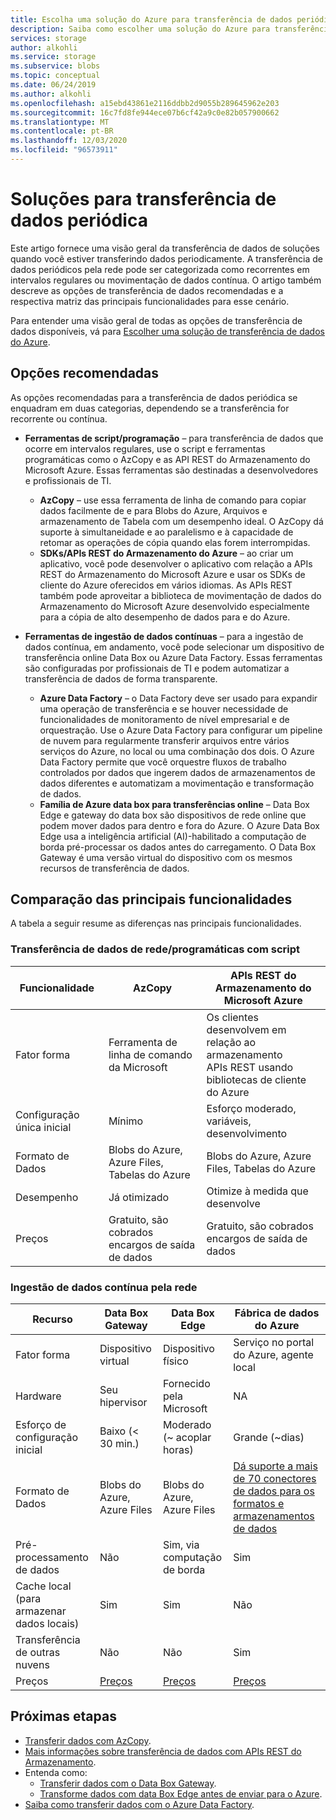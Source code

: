 ```yaml
---
title: Escolha uma solução do Azure para transferência de dados periódica| Microsoft Docs
description: Saiba como escolher uma solução do Azure para transferência de dados durante a transferência de dados periodicamente.
services: storage
author: alkohli
ms.service: storage
ms.subservice: blobs
ms.topic: conceptual
ms.date: 06/24/2019
ms.author: alkohli
ms.openlocfilehash: a15ebd43861e2116ddbb2d9055b289645962e203
ms.sourcegitcommit: 16c7fd8fe944ece07b6cf42a9c0e82b057900662
ms.translationtype: MT
ms.contentlocale: pt-BR
ms.lasthandoff: 12/03/2020
ms.locfileid: "96573911"
---
```

# <a name="solutions-for-periodic-data-transfer"></a>Soluções para transferência de dados periódica
 
Este artigo fornece uma visão geral da transferência de dados de soluções quando você estiver transferindo dados periodicamente. A transferência de dados periódicos pela rede pode ser categorizada como recorrentes em intervalos regulares ou movimentação de dados contínua. O artigo também descreve as opções de transferência de dados recomendadas e a respectiva matriz das principais funcionalidades para esse cenário.

Para entender uma visão geral de todas as opções de transferência de dados disponíveis, vá para [Escolher uma solução de transferência de dados do Azure](storage-choose-data-transfer-solution.md).

## <a name="recommended-options"></a>Opções recomendadas

As opções recomendadas para a transferência de dados periódica se enquadram em duas categorias, dependendo se a transferência for recorrente ou contínua.

- **Ferramentas de script/programação** – para transferência de dados que ocorre em intervalos regulares, use o script e ferramentas programáticas como o AzCopy e as API REST do Armazenamento do Microsoft Azure. Essas ferramentas são destinadas a desenvolvedores e profissionais de TI.

    - **AzCopy** – use essa ferramenta de linha de comando para copiar dados facilmente de e para Blobs do Azure, Arquivos e armazenamento de Tabela com um desempenho ideal. O AzCopy dá suporte à simultaneidade e ao paralelismo e à capacidade de retomar as operações de cópia quando elas forem interrompidas.
    - **SDKs/APIs REST do Armazenamento do Azure** – ao criar um aplicativo, você pode desenvolver o aplicativo com relação a APIs REST do Armazenamento do Microsoft Azure e usar os SDKs de cliente do Azure oferecidos em vários idiomas. As APIs REST também pode aproveitar a biblioteca de movimentação de dados do Armazenamento do Microsoft Azure desenvolvido especialmente para a cópia de alto desempenho de dados para e do Azure.

- **Ferramentas de ingestão de dados contínuas** – para a ingestão de dados contínua, em andamento, você pode selecionar um dispositivo de transferência online Data Box ou Azure Data Factory. Essas ferramentas são configuradas por profissionais de TI e podem automatizar a transferência de dados de forma transparente.

    - **Azure Data Factory** – o Data Factory deve ser usado para expandir uma operação de transferência e se houver necessidade de funcionalidades de monitoramento de nível empresarial e de orquestração. Use o Azure Data Factory para configurar um pipeline de nuvem para regularmente transferir arquivos entre vários serviços do Azure, no local ou uma combinação dos dois. O Azure Data Factory permite que você orquestre fluxos de trabalho controlados por dados que ingerem dados de armazenamentos de dados diferentes e automatizam a movimentação e transformação de dados.
    - **Família de Azure data box para transferências online** – Data Box Edge e gateway do data box são dispositivos de rede online que podem mover dados para dentro e fora do Azure. O Azure Data Box Edge usa a inteligência artificial (AI)-habilitado a computação de borda pré-processar os dados antes do carregamento. O Data Box Gateway é uma versão virtual do dispositivo com os mesmos recursos de transferência de dados.


## <a name="comparison-of-key-capabilities"></a>Comparação das principais funcionalidades

A tabela a seguir resume as diferenças nas principais funcionalidades.

### <a name="scriptedprogrammatic-network-data-transfer"></a>Transferência de dados de rede/programáticas com script

| Funcionalidade                  | AzCopy                                 | APIs REST do Armazenamento do Microsoft Azure       |
|-----------------------------|----------------------------------------|-------------------------------|
| Fator forma                 | Ferramenta de linha de comando da Microsoft       | Os clientes desenvolvem em relação ao armazenamento <br> APIs REST usando bibliotecas de cliente do Azure |
| Configuração única inicial     | Mínimo                                | Esforço moderado, variáveis, desenvolvimento    |
| Formato de Dados                 | Blobs do Azure, Azure Files, Tabelas do Azure | Blobs do Azure, Azure Files, Tabelas do Azure   |
| Desempenho                 | Já otimizado                      | Otimize à medida que desenvolve                  |
| Preços                     | Gratuito, são cobrados encargos de saída de dados      | Gratuito, são cobrados encargos de saída de dados        |

### <a name="continuous-data-ingestion-over-network"></a>Ingestão de dados contínua pela rede

| Recurso                                       | Data Box Gateway | Data Box Edge   | Fábrica de dados do Azure        |
|----------------------------------|-----------------------------------------|--------------------------|---------------------------|
| Fator forma                                   | Dispositivo virtual             | Dispositivo físico          | Serviço no portal do Azure, agente local                                                            |
| Hardware                                      | Seu hipervisor            | Fornecido pela Microsoft    | NA                                                            |
| Esforço de configuração inicial                          | Baixo (< 30 min.)            | Moderado (~ acoplar horas) | Grande (~dias)                                                 |
| Formato de Dados                                   | Blobs do Azure, Azure Files   | Blobs do Azure, Azure Files | [Dá suporte a mais de 70 conectores de dados para os formatos e armazenamentos de dados](../../data-factory/copy-activity-overview.md#supported-data-stores-and-formats)|
| Pré-processamento de dados                           | Não                         | Sim, via computação de borda    | Sim                                                           |
| Cache local<br>(para armazenar dados locais)    | Sim                        | Sim                      | Não                                                            |
| Transferência de outras nuvens                    | Não                         | Não                       | Sim                                                           |
| Preços                                       | [Preços](https://azure.microsoft.com/pricing/details/storage/databox/gateway/)                    | [Preços](https://azure.microsoft.com/pricing/details/storage/databox/edge/)                  | [Preços](https://azure.microsoft.com/pricing/details/data-factory/)                                                       |

## <a name="next-steps"></a>Próximas etapas

- [Transferir dados com AzCopy](./storage-use-azcopy-v10.md?toc=%2fazure%2fstorage%2ftables%2ftoc.json).
- [Mais informações sobre transferência de dados com APIs REST do Armazenamento](/dotnet/api/overview/azure/storage).
- Entenda como:
    - [Transferir dados com o Data Box Gateway](../../databox-gateway/data-box-gateway-deploy-add-shares.md).
    - [Transforme dados com data Box Edge antes de enviar para o Azure](../../databox-online/azure-stack-edge-deploy-configure-compute.md).
- [Saiba como transferir dados com o Azure Data Factory](../../data-factory/tutorial-bulk-copy-portal.md).